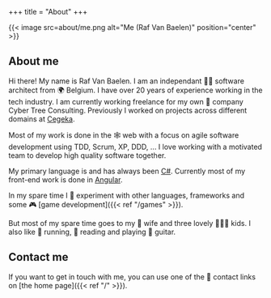 +++
title = "About"
+++

{{< image src=about/me.png alt="Me (Raf Van Baelen)" position="center" >}}

## About me
Hi there! My name is Raf Van Baelen. I am an independant 🦸‍♂️ software architect from 🌍 Belgium.
I have over 20 years of experience working in the tech industry. I am currently working freelance for my own 💼 company Cyber Tree Consulting. Previously I worked on projects across different domains at [Cegeka](https://www.cegeka.com).

Most of my work is done in the 🕸 web with a focus on agile software development using TDD, Scrum, XP, DDD, ...
I love working with a motivated team to develop high quality software together.

My primary language is and has always been [C#](https://dotnet.microsoft.com). Currently most of my front-end work is done in [Angular](https://angular.io).

In my spare time I 🧪 experiment with other languages, frameworks and some 🎮 [game development]({{< ref "/games" >}}).

But most of my spare time goes to my 👩 wife and three lovely 👨‍👩‍👧 kids.
I also like 👟 running, 📘 reading and playing 🎸 guitar.

## Contact me
If you want to get in touch with me, you can use one of the 📧 contact links on [the home page]({{< ref "/" >}}).